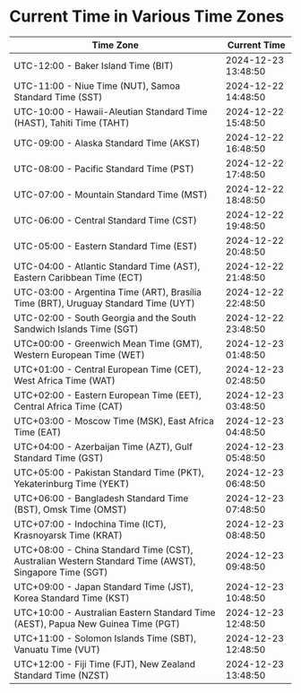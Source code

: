 # Current Time in Various Time Zones

| Time Zone | Current Time |
|-----------|--------------|
| UTC-12:00 - Baker Island Time (BIT) | 2024-12-23 13:48:50 |
| UTC-11:00 - Niue Time (NUT), Samoa Standard Time (SST) | 2024-12-22 14:48:50 |
| UTC-10:00 - Hawaii-Aleutian Standard Time (HAST), Tahiti Time (TAHT) | 2024-12-22 15:48:50 |
| UTC-09:00 - Alaska Standard Time (AKST) | 2024-12-22 16:48:50 |
| UTC-08:00 - Pacific Standard Time (PST) | 2024-12-22 17:48:50 |
| UTC-07:00 - Mountain Standard Time (MST) | 2024-12-22 18:48:50 |
| UTC-06:00 - Central Standard Time (CST) | 2024-12-22 19:48:50 |
| UTC-05:00 - Eastern Standard Time (EST) | 2024-12-22 20:48:50 |
| UTC-04:00 - Atlantic Standard Time (AST), Eastern Caribbean Time (ECT) | 2024-12-22 21:48:50 |
| UTC-03:00 - Argentina Time (ART), Brasília Time (BRT), Uruguay Standard Time (UYT) | 2024-12-22 22:48:50 |
| UTC-02:00 - South Georgia and the South Sandwich Islands Time (SGT) | 2024-12-22 23:48:50 |
| UTC±00:00 - Greenwich Mean Time (GMT), Western European Time (WET) | 2024-12-23 01:48:50 |
| UTC+01:00 - Central European Time (CET), West Africa Time (WAT) | 2024-12-23 02:48:50 |
| UTC+02:00 - Eastern European Time (EET), Central Africa Time (CAT) | 2024-12-23 03:48:50 |
| UTC+03:00 - Moscow Time (MSK), East Africa Time (EAT) | 2024-12-23 04:48:50 |
| UTC+04:00 - Azerbaijan Time (AZT), Gulf Standard Time (GST) | 2024-12-23 05:48:50 |
| UTC+05:00 - Pakistan Standard Time (PKT), Yekaterinburg Time (YEKT) | 2024-12-23 06:48:50 |
| UTC+06:00 - Bangladesh Standard Time (BST), Omsk Time (OMST) | 2024-12-23 07:48:50 |
| UTC+07:00 - Indochina Time (ICT), Krasnoyarsk Time (KRAT) | 2024-12-23 08:48:50 |
| UTC+08:00 - China Standard Time (CST), Australian Western Standard Time (AWST), Singapore Time (SGT) | 2024-12-23 09:48:50 |
| UTC+09:00 - Japan Standard Time (JST), Korea Standard Time (KST) | 2024-12-23 10:48:50 |
| UTC+10:00 - Australian Eastern Standard Time (AEST), Papua New Guinea Time (PGT) | 2024-12-23 12:48:50 |
| UTC+11:00 - Solomon Islands Time (SBT), Vanuatu Time (VUT) | 2024-12-23 12:48:50 |
| UTC+12:00 - Fiji Time (FJT), New Zealand Standard Time (NZST) | 2024-12-23 13:48:50 |
